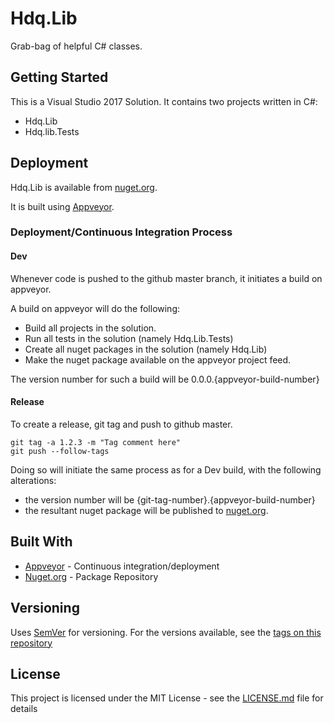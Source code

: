 # Hdq.Lib

Grab-bag of helpful C# classes.

## Getting Started

This is a Visual Studio 2017 Solution. It contains two projects written in C#:
- Hdq.Lib
- Hdq.lib.Tests

## Deployment

Hdq.Lib is available from [nuget.org](https://www.nuget.org/packages/Hdq.Lib/).

It is built using [Appveyor](https://www.appveyor.com/).

### Deployment/Continuous Integration Process

#### Dev

Whenever code is pushed to the github master branch, it initiates a build on appveyor.

A build on appveyor will do the following:
- Build all projects in the solution.
- Run all tests in the solution (namely Hdq.Lib.Tests)
- Create all nuget packages in the solution (namely Hdq.Lib)
- Make the nuget package available on the appveyor project feed.

The version number for such a build will be 0.0.0.{appveyor-build-number}

#### Release

To create a release, git tag and push to github master.

```
git tag -a 1.2.3 -m "Tag comment here"
git push --follow-tags
```

Doing so will initiate the same process as for a Dev build, with the following alterations:
* the version number will be {git-tag-number}.{appveyor-build-number}
* the resultant nuget package will be published to [nuget.org](https://www.nuget.org/packages/Hdq.Lib/). 

## Built With

* [Appveyor](https://www.appveyor.com/) - Continuous integration/deployment
* [Nuget.org](https://www.nuget.org) - Package Repository 

## Versioning

Uses [SemVer](http://semver.org/) for versioning. For the versions available, see the [tags on this repository](https://github.com/hombredequeso/Hdq.Lib/tags)

## License

This project is licensed under the MIT License - see the [LICENSE.md](LICENSE.md) file for details


